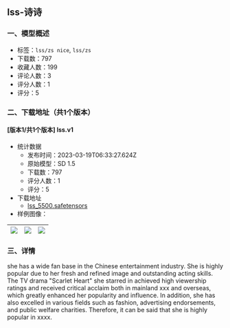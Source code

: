 ## lss-诗诗
### 一、模型概述

- 标签：`lss/zs nice`, `lss/zs`
- 下载数：797
- 收藏人数：199
- 评论人数：3
- 评分人数：1
- 评分：5

### 二、下载地址（共1个版本）

#### [版本1/共1个版本] lss.v1

- 统计数据
  - 发布时间：2023-03-19T06:33:27.624Z
  - 原始模型：SD 1.5
  - 下载数：797
  - 评分人数：1
  - 评分：5
- 下载地址
  - [lss_5500.safetensors](https://civitai.com/api/download/models/23926)
- 样例图像：

| <img src="https://image.civitai.com/xG1nkqKTMzGDvpLrqFT7WA/956b837a-05da-45e9-9010-0335c9f51e00/width=450/259944.jpeg" /> | <img src="https://image.civitai.com/xG1nkqKTMzGDvpLrqFT7WA/e971848e-7425-4295-80a7-80967e699f00/width=450/259963.jpeg" /> | <img src="https://image.civitai.com/xG1nkqKTMzGDvpLrqFT7WA/905978a8-15e9-4839-4146-3295fc6fc400/width=450/259966.jpeg" /> |
| ---- | ---- | ---- |


### 三、详情
<p>she has a wide fan base in the Chinese entertainment industry. She is highly popular due to her fresh and refined image and outstanding acting skills. The TV drama "Scarlet Heart" she starred in achieved high viewership ratings and received critical acclaim both in mainland xxx and overseas, which greatly enhanced her popularity and influence. In addition, she has also excelled in various fields such as fashion, advertising endorsements, and public welfare charities. Therefore, it can be said that she is highly popular in    xxxx.</p>